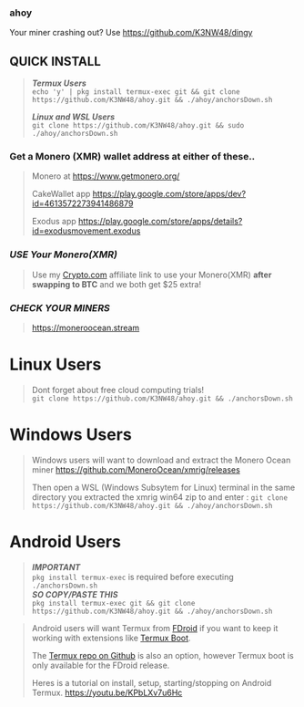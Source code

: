 ### ahoy

Your miner crashing out? Use https://github.com/K3NW48/dingy

## QUICK INSTALL

> **_Termux Users_**  
> `echo 'y' | pkg install termux-exec git && git clone https://github.com/K3NW48/ahoy.git && ./ahoy/anchorsDown.sh`
>
> **_Linux and WSL Users_**  
> `git clone https://github.com/K3NW48/ahoy.git && sudo ./ahoy/anchorsDown.sh`

### Get a Monero (XMR) wallet address at either of these..

> Monero at https://www.getmonero.org/
>
> CakeWallet app https://play.google.com/store/apps/dev?id=4613572273941486879
>
> Exodus app https://play.google.com/store/apps/details?id=exodusmovement.exodus

### **_USE Your Monero(XMR)_**

> Use my [Crypto.com](https://crypto.com/app/ucnwaccbb7) affiliate link to use your Monero(XMR) **after swapping to BTC** and we both get $25 extra!

### **_CHECK YOUR MINERS_**

> https://moneroocean.stream

# Linux Users

> Dont forget about free cloud computing trials!  
> `git clone https://github.com/K3NW48/ahoy.git && ./anchorsDown.sh`

# Windows Users

> Windows users will want to download and extract the Monero Ocean miner https://github.com/MoneroOcean/xmrig/releases
>
> Then open a WSL (Windows Subsytem for Linux) terminal in the same directory you extracted the xmrig win64 zip to and enter : `git clone https://github.com/K3NW48/ahoy.git && ./ahoy/anchorsDown.sh`

# Android Users

> **_IMPORTANT_**  
> `pkg install termux-exec` is required before executing `./anchorsDown.sh`  
> **_SO COPY/PASTE THIS_**  
> `pkg install termux-exec git && git clone https://github.com/K3NW48/ahoy.git && ./ahoy/anchorsDown.sh`

> Android users will want Termux from [FDroid](https://f-droid.org/en/packages/com.termux/) if you want to keep it working with extensions like [Termux Boot](https://f-droid.org/en/packages/com.termux.boot/).
>
> The [Termux repo on Github](https://github.com/termux/termux-app/releases) is also an option, however Termux boot is only available for the FDroid release.
>
> Heres is a tutorial on install, setup, starting/stopping on Android Termux.
> https://youtu.be/KPbLXv7u6Hc
